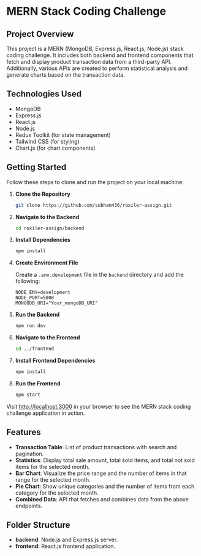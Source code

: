 # MERN Stack Coding Challenge

## Project Overview

This project is a MERN (MongoDB, Express.js, React.js, Node.js) stack coding challenge. It includes both backend and frontend components that fetch and display product transaction data from a third-party API. Additionally, various APIs are created to perform statistical analysis and generate charts based on the transaction data.

## Technologies Used

- MongoDB
- Express.js
- React.js
- Node.js
- Redux Toolkit (for state management)
- Tailwind CSS (for styling)
- Chart.js (for chart components)

## Getting Started

Follow these steps to clone and run the project on your local machine:

1. **Clone the Repository**

   ```bash
   git clone https://github.com/subham436/roxiler-assign.git
   ```

2. **Navigate to the Backend**

   ```bash
   cd roxiler-assign/backend
   ```

3. **Install Dependencies**

   ```bash
   npm install
   ```

4. **Create Environment File**

   Create a `.env.development` file in the `backend` directory and add the following:

   ```env
   NODE_ENV=development
   NODE_PORT=5000
   MONGODB_URI="Your_mongoDB_URI"
   ```

5. **Run the Backend**

   ```bash
   npm run dev
   ```

6. **Navigate to the Frontend**

   ```bash
   cd ../frontend
   ```

7. **Install Frontend Dependencies**

   ```bash
   npm install
   ```

8. **Run the Frontend**

   ```bash
   npm start
   ```

Visit [http://localhost:3000](http://localhost:3000) in your browser to see the MERN stack coding challenge application in action.

## Features

- **Transaction Table**: List of product transactions with search and pagination.
- **Statistics**: Display total sale amount, total sold items, and total not sold items for the selected month.
- **Bar Chart**: Visualize the price range and the number of items in that range for the selected month.
- **Pie Chart**: Show unique categories and the number of items from each category for the selected month.
- **Combined Data**: API that fetches and combines data from the above endpoints.

## Folder Structure

- **backend**: Node.js and Express.js server.
- **frontend**: React.js frontend application.
